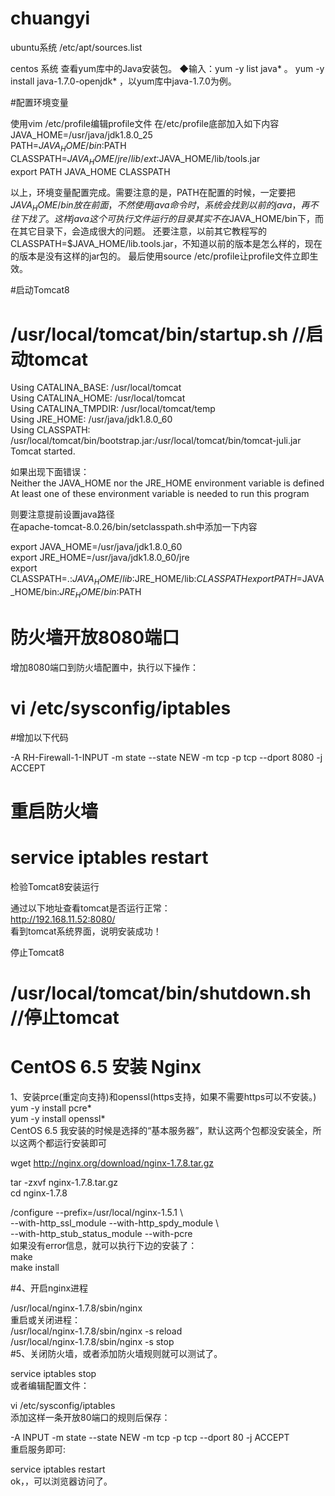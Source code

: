# chuangyi
ubuntu系统
/etc/apt/sources.list



centos 系统
查看yum库中的Java安装包。
◆输入：yum -y list java* 。
yum -y install java-1.7.0-openjdk* ，以yum库中java-1.7.0为例。 

#配置环境变量


使用vim /etc/profile编辑profile文件
在/etc/profile底部加入如下内容   
JAVA_HOME=/usr/java/jdk1.8.0_25    
PATH=$JAVA_HOME/bin:$PATH   
CLASSPATH=$JAVA_HOME/jre/lib/ext:$JAVA_HOME/lib/tools.jar    
export PATH JAVA_HOME CLASSPATH   

以上，环境变量配置完成。需要注意的是，PATH在配置的时候，一定要把$JAVA_HOME/bin放在前面，不然使用java命令时，系统会找到以前的java，再不往下找了。这样java这个可执行文件运行的目录其实不在$JAVA_HOME/bin下，而在其它目录下，会造成很大的问题。
还要注意，以前其它教程写的CLASSPATH=$JAVA_HOME/lib.tools.jar，不知道以前的版本是怎么样的，现在的版本是没有这样的jar包的。
最后使用source /etc/profile让profile文件立即生效。

#启动Tomcat8
 	
# /usr/local/tomcat/bin/startup.sh //启动tomcat  

Using CATALINA_BASE:   /usr/local/tomcat     
Using CATALINA_HOME:   /usr/local/tomcat      
Using CATALINA_TMPDIR: /usr/local/tomcat/temp      
Using JRE_HOME:        /usr/java/jdk1.8.0_60        
Using CLASSPATH:       /usr/local/tomcat/bin/bootstrap.jar:/usr/local/tomcat/bin/tomcat-juli.jar       
Tomcat started.   
 
如果出现下面错误：   
Neither the JAVA_HOME nor the JRE_HOME environment variable is defined     
At least one of these environment variable is needed to run this program  
 
则要注意提前设置java路径   
在apache-tomcat-8.0.26/bin/setclasspath.sh中添加一下内容    
 	
export JAVA_HOME=/usr/java/jdk1.8.0_60       
export JRE_HOME=/usr/java/jdk1.8.0_60/jre        
export CLASSPATH=.:$JAVA_HOME/lib:$JRE_HOME/lib:$CLASSPATH        
export PATH=$JAVA_HOME/bin:$JRE_HOME/bin:$PATH   
 
# 防火墙开放8080端口   
  
增加8080端口到防火墙配置中，执行以下操作：        
 	
# vi /etc/sysconfig/iptables    
   
#增加以下代码        
 	
-A RH-Firewall-1-INPUT -m state --state NEW -m tcp -p tcp --dport 8080 -j ACCEPT      
 
# 重启防火墙   
 	
# service iptables restart    
 
检验Tomcat8安装运行    
 
通过以下地址查看tomcat是否运行正常：       
http://192.168.11.52:8080/        
看到tomcat系统界面，说明安装成功！
 
停止Tomcat8    
  
 	
#  /usr/local/tomcat/bin/shutdown.sh   //停止tomcat   

# CentOS 6.5 安装 Nginx 

1、安装prce(重定向支持)和openssl(https支持，如果不需要https可以不安装。)      
yum -y install pcre*   
yum -y install openssl*    
CentOS 6.5 我安装的时候是选择的“基本服务器”，默认这两个包都没安装全，所以这两个都运行安装即可    

wget http://nginx.org/download/nginx-1.7.8.tar.gz   

tar -zxvf nginx-1.7.8.tar.gz     
cd nginx-1.7.8   


/configure --prefix=/usr/local/nginx-1.5.1 \    
--with-http_ssl_module --with-http_spdy_module \    
--with-http_stub_status_module --with-pcre   
如果没有error信息，就可以执行下边的安装了：  
make   
make install    
  
#4、开启nginx进程   

/usr/local/nginx-1.7.8/sbin/nginx   
重启或关闭进程：   
/usr/local/nginx-1.7.8/sbin/nginx -s reload   
/usr/local/nginx-1.7.8/sbin/nginx -s stop    
#5、关闭防火墙，或者添加防火墙规则就可以测试了。

service iptables stop     
或者编辑配置文件：  

vi /etc/sysconfig/iptables  
添加这样一条开放80端口的规则后保存：   

-A INPUT -m state --state NEW -m tcp -p tcp --dport 80 -j ACCEPT   
重启服务即可:   

service iptables restart   
ok，，可以浏览器访问了。   



